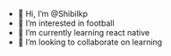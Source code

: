 - 👋 Hi, I’m @Shibilkp
- 👀 I’m interested in football
- 🌱 I’m currently learning react native
- 💞️ I’m looking to collaborate on learning

<!---
Shibilkp/Shibilkp is a ✨ special ✨ repository because its `README.md` (this file) appears on your GitHub profile.
You can click the Preview link to take a look at your changes.
--->
